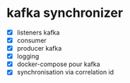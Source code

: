 # kafka synchronizer

- [x] listeners kafka
- [x] consumer
- [x] producer kafka
- [x] logging
- [x] docker-compose pour kafka
- [x] synchronisation via correlation id